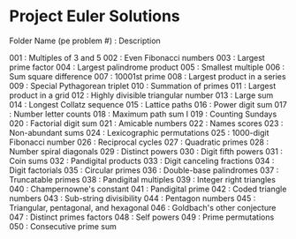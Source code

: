 #	Project Euler Solutions

Folder Name (pe problem #)	:	Description

001	:	Multiples of 3 and 5
002	:	Even Fibonacci numbers
003	:	Largest prime factor
004	:	Largest palindrome product
005	:	Smallest multiple
006	:	Sum square difference
007	:	10001st prime
008	:	Largest product in a series
009	:	Special Pythagorean triplet
010	:	Summation of primes
011	:	Largest product in a grid
012	:	Highly divisible triangular number 
013	:	Large sum
014	:	Longest Collatz sequence
015	:	Lattice paths
016	:	Power digit sum
017	:	Number letter counts
018	:	Maximum path sum I
019	:	Counting Sundays
020	:	Factorial digit sum
021	:	Amicable numbers
022	:	Names scores
023	:	Non-abundant sums
024	:	Lexicographic permutations
025	:	1000-digit Fibonacci number
026	:	Reciprocal cycles
027	:	Quadratic primes
028	:	Number spiral diagonals
029	:	Distinct powers
030	:	Digit fifth powers
031	:	Coin sums
032	:	Pandigital products
033	:	Digit canceling fractions
034	:	Digit factorials
035	:	Circular primes
036	:	Double-base palindromes
037	:	Truncatable primes
038	:	Pandigital multiples
039	:	Integer right triangles
040	:	Champernowne's constant
041	:	Pandigital prime
042	:	Coded triangle numbers
043	:	Sub-string divisibility
044	:	Pentagon numbers
045	:	Triangular, pentagonal, and hexagonal
046	:	Goldbach's other conjecture
047	:	Distinct primes factors
048	:	Self powers
049	:	Prime permutations
050	:	Consecutive prime sum

